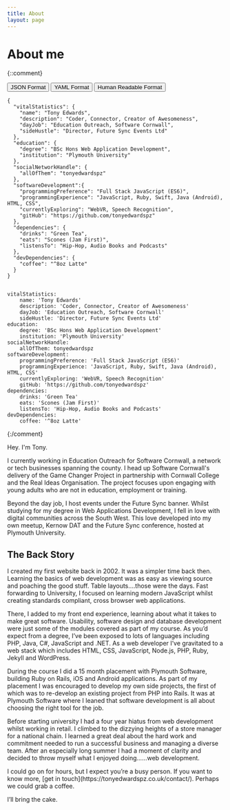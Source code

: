 ```yaml
---
title: About
layout: page
---
```


<h1 id="aboutMe">About me</h1>

{::comment}

<button id="jsonButton">JSON Format</button>
<button id="YAMLButton">YAML Format</button>
<button id="HumanReadableButton">Human Readable Format</button>

<div id="about-json">
<pre><code>{
  "vitalStatistics": {
    "name": "Tony Edwards",
    "description": "Coder, Connector, Creator of Awesomeness",
    "dayJob": "Education Outreach, Software Cornwall",
    "sideHustle": "Director, Future Sync Events Ltd"
  },
  "education": {
    "degree": "BSc Hons Web Application Development",
    "institution": "Plymouth University"
  },
  "socialNetworkHandle": {
    "allOfThem": "tonyedwardspz"
  },
  "softwareDevelopment":{
    "programmingPreference": "Full Stack JavaScript (ES6)",
    "programmingExperience": "JavaScript, Ruby, Swift, Java (Android), HTML, CSS",
    "currentlyExploring": "WebVR, Speech Recognition",
    "gitHub": "https://github.com/tonyedwardspz"
  },
  "dependencies": {
    "drinks": "Green Tea",
    "eats": "Scones (Jam First)",
    "listensTo": "Hip-Hop, Audio Books and Podcasts"
  },
  "devDependencies": {
    "coffee": "^8oz Latte"
  }
}
</code></pre>
</div>


<div id="about-yaml">
<pre><code>
vitalStatistics:
    name: 'Tony Edwards'
    description: 'Coder, Connector, Creator of Awesomeness'
    dayJob: 'Education Outreach, Software Cornwall'
    sideHustle: 'Director, Future Sync Events Ltd'
education:
    degree: 'BSc Hons Web Application Development'
    institution: 'Plymouth University'
socialNetworkHandle:
    allOfThem: tonyedwardspz
softwareDevelopment:
    programmingPreference: 'Full Stack JavaScript (ES6)'
    programmingExperience: 'JavaScript, Ruby, Swift, Java (Android), HTML, CSS'
    currentlyExploring: 'WebVR, Speech Recognition'
    gitHub: 'https://github.com/tonyedwardspz'
dependencies:
    drinks: 'Green Tea'
    eats: 'Scones (Jam First)'
    listensTo: 'Hip-Hop, Audio Books and Podcasts'
devDependencies:
    coffee: '^8oz Latte'
</code></pre>
</div>

{:/comment}


<div id="about-human">
<p>Hey. I'm Tony.</p>

<p>I currently working in Education Outreach for Software Cornwall, a network or tech businesses
spanning the county. I head up Software Cornwall's
delivery of the Game Changer Project in partnership with Cornwall College and the Real Ideas Organisation. The
project focuses upon engaging with young adults who are not in education, employment
or training.</p>

<p>Beyond the day job, I host events under the Future Sync banner. Whilst studying
for my degree in Web Applications Development, I fell in love with digital communities
across the South West. This love developed into my own meetup, Kernow DAT and the
Future Sync conference, hosted at Plymouth University.</p>

<h2>The Back Story</h2>

<p>I created my first website back in 2002. It was a simpler time back then. Learning
the basics of web development was as easy as viewing source and poaching the good stuff.
Table layouts….those were the days. Fast forwarding to University, I focused on learning
modern JavaScript whilst creating standards compliant, cross browser web applications.</p>

<p>There, I added to my front end experience, learning about what it takes
to make great software. Usability, software design and database development were just some of
the modules covered as part of my course. As you’d expect from a degree, I’ve been
exposed to lots of languages including PHP, Java, C#, JavaScript and .NET. As a web
developer I’ve gravitated to a web stack which includes HTML, CSS, JavaScript, Node.js,
PHP, Ruby, Jekyll and WordPress.</p>

<p>During the course I did a 15 month placement with Plymouth Software, building Ruby on Rails,
iOS and Android applications. As part of my placement I was encouraged to develop my own
side projects, the first of which was to re-develop an existing project from PHP into Rails.
It was at Plymouth Software where I leaned that software development is all about
choosing the right tool for the job.</p>

<p>Before starting university I had a four year hiatus from web development whilst working
in retail. I climbed to the dizzying heights of a store manager for a national chain. I
learned a great deal about the hard work and commitment needed to run a successful
business and managing a diverse team. After an especially long summer I had a moment
of clarity and decided to throw myself what I enjoyed doing……web development.</p>

<p>I could go on for hours, but I expect you’re a busy person. If you want to know more,
[get in touch](https://tonyedwardspz.co.uk/contact/). Perhaps we could grab a coffee.</p>

<p>I’ll bring the cake.</p>
</div>
